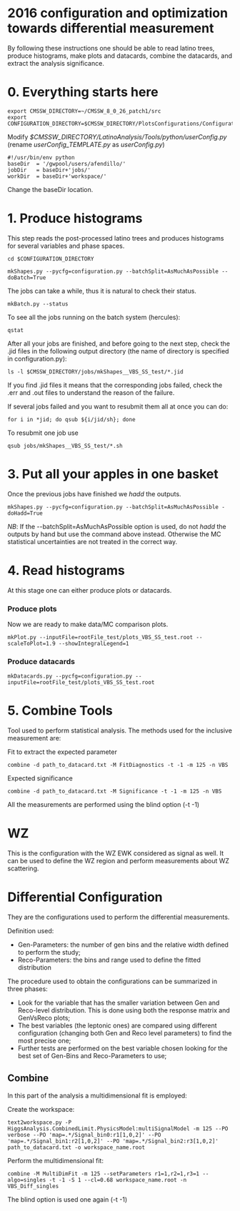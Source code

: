 2016 configuration and optimization towards differential measurement
====


By following these instructions one should be able to read latino trees, produce histograms, make plots and datacards, combine the datacards, and extract the analysis significance.


# 0. Everything starts here

```
export CMSSW_DIRECTORY=~/CMSSW_8_0_26_patch1/src
export CONFIGURATION_DIRECTORY=$CMSSW_DIRECTORY/PlotsConfigurations/Configuration/YourConfigPath

```
Modify *$CMSSW_DIRECTORY/LatinoAnalysis/Tools/python/userConfig.py* (rename *userConfig_TEMPLATE.py* as *userConfig.py*)
```
#!/usr/bin/env python
baseDir  = '/gwpool/users/afendillo/'
jobDir   = baseDir+'jobs/'
workDir  = baseDir+'workspace/'
```
Change the baseDir location.
# 1. Produce histograms

This step reads the post-processed latino trees and produces histograms for several variables and phase spaces.

    cd $CONFIGURATION_DIRECTORY

    mkShapes.py --pycfg=configuration.py --batchSplit=AsMuchAsPossible --doBatch=True

The jobs can take a while, thus it is natural to check their status.

    mkBatch.py --status
To see all the jobs running on the batch system (hercules):

    qstat  

After all your jobs are finished, and before going to the next step, check the .jid files in the following output directory (the name of directory is specified in configuration.py):

    ls -l $CMSSW_DIRECTORY/jobs/mkShapes__VBS_SS_test/*.jid
    
If you find .jid files it means that the corresponding jobs failed, check the .err and .out files to understand the reason of the failure.

If several jobs failed and you want to resubmit them all at once you can do:
	
	for i in *jid; do qsub ${i/jid/sh}; done
To resubmit one job use

	qsub jobs/mkShapes__VBS_SS_test/*.sh
# 3. Put all your apples in one basket

Once the previous jobs have finished we _hadd_ the outputs.

    mkShapes.py --pycfg=configuration.py --batchSplit=AsMuchAsPossible -doHadd=True

*NB*: If the --batchSplit=AsMuchAsPossible option is used, do not _hadd_ the outputs by hand but use the command above instead. Otherwise the MC statistical uncertainties are not treated in the correct way.


# 4. Read histograms

At this stage one can either produce plots or datacards.

### Produce plots

Now we are ready to make data/MC comparison plots.

	mkPlot.py --inputFile=rootFile_test/plots_VBS_SS_test.root --scaleToPlot=1.9 --showIntegralLegend=1


### Produce datacards

    mkDatacards.py --pycfg=configuration.py --inputFile=rootFile_test/plots_VBS_SS_test.root

# 5. Combine Tools
Tool used to perform statistical analysis. The methods used for the inclusive measurement are:

Fit to extract the expected parameter

    combine -d path_to_datacard.txt -M FitDiagnostics -t -1 -m 125 -n VBS 

Expected significance

    combine -d path_to_datacard.txt -M Significance -t -1 -m 125 -n VBS 

All the measurements are performed using the blind option (-t -1)
# WZ

This is the configuration with the WZ EWK considered as signal as well. It can be used to define the WZ region and perform measurements about WZ scattering.


# Differential Configuration

They are the configurations used to perform the differential measurements.

Definition used:
* Gen-Parameters: the number of gen bins and the relative width defined to perform the study;
* Reco-Parameters: the bins and range used to define the fitted distribution

The procedure used to obtain the configurations can be summarized in three phases:

* Look for the variable that has the smaller variation between Gen and Reco-level distribution. This is done using both the response matrix and GenVsReco plots;
* The best variables (the leptonic ones) are compared using different configuration (changing both Gen and Reco level parameters) to find the most precise one;
* Further tests are performed on the best variable chosen looking for the best set of Gen-Bins and Reco-Parameters to use;

## Combine 
In this part of the analysis a multidimensional fit is employed:

Create the workspace: 

    text2workspace.py -P HiggsAnalysis.CombinedLimit.PhysicsModel:multiSignalModel -m 125 --PO verbose --PO 'map=.*/Signal_bin0:r1[1,0,2]' --PO 'map=.*/Signal_bin1:r2[1,0,2]' --PO 'map=.*/Signal_bin2:r3[1,0,2]' path_to_datacard.txt -o workspace_name.root

Perform the multidimensional fit:

    combine -M MultiDimFit -m 125 --setParameters r1=1,r2=1,r3=1 --algo=singles -t -1 -S 1 --cl=0.68 workspace_name.root -n VBS_Diff_singles 

The blind option is used one again (-t -1)
